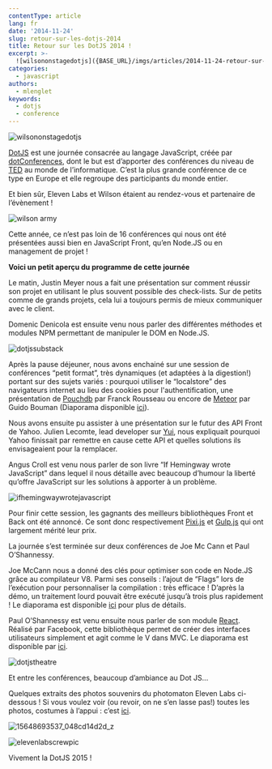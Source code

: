 ```yaml
---
contentType: article
lang: fr
date: '2014-11-24'
slug: retour-sur-les-dotjs-2014
title: Retour sur les DotJS 2014 !
excerpt: >-
  ![wilsononstagedotjs]({BASE_URL}/imgs/articles/2014-11-24-retour-sur-les-dotjs-2014/wilsononstagedotjs.jpg)
categories:
  - javascript
authors:
  - mlenglet
keywords:
  - dotjs
  - conference
---
```


![wilsononstagedotjs]({BASE_URL}/imgs/articles/2014-11-24-retour-sur-les-dotjs-2014/wilsononstagedotjs.jpg)

[DotJS](http://www.dotjs.eu/) est une journée consacrée au langage JavaScript, créée par [dotConferences](http://www.dotconferences.eu/), dont le but est d’apporter des conférences du niveau de [TED](http://www.ted.com/) au monde de l’informatique. C’est la plus grande conférence de ce type en Europe et elle regroupe des participants du monde entier.

Et bien sûr, Eleven Labs et Wilson étaient au rendez-vous et partenaire de l’évènement !

![wilson army](https://c4.staticflickr.com/8/7536/15215885334_04d802e9f0_b.jpg)

Cette année, ce n’est pas loin de 16 conférences qui nous ont été présentées aussi bien en JavaScript Front, qu’en Node.JS ou en management de projet !

**Voici un petit aperçu du programme de cette journée**

Le matin, Justin Meyer nous a fait une présentation sur comment réussir son projet en utilisant le plus souvent possible des check-lists. Sur de petits comme de grands projets, cela lui a toujours permis de mieux communiquer avec le client.

Domenic Denicola est ensuite venu nous parler des différentes méthodes et modules NPM permettant de manipuler le DOM en Node.JS.

![dotjssubstack]({BASE_URL}/imgs/articles/2014-11-24-retour-sur-les-dotjs-2014/dotjssubstack.jpg)

Après la pause déjeuner, nous avons enchainé sur une session de conférences “petit format”, très dynamiques (et adaptées à la digestion!) portant sur des sujets variés : pourquoi utiliser le “localstore” des navigateurs internet au lieu des cookies pour l'authentification, une présentation de [Pouchdb](http://pouchdb.com/) par Franck Rousseau ou encore de [Meteor](https://www.meteor.com/) par Guido Bouman (Diaporama disponible [ici](http://fr.slideshare.net/guidobouman/meteor-dotjs-2014)).

Nous avons ensuite pu  assister à une présentation sur le futur des API Front de Yahoo. Julien Lecomte, lead developer sur [Yui](http://yuilibrary.com/), nous expliquait pourquoi Yahoo finissait par remettre en cause cette API et quelles solutions ils envisageaient pour la remplacer.

Angus Croll est venu nous parler de son livre “If Hemingway wrote JavaScript” dans lequel il nous détaille avec beaucoup d’humour la liberté qu’offre JavaScript sur les solutions à apporter à un problème.

![ifhemingwaywrotejavascript]({BASE_URL}/imgs/articles/2014-11-24-retour-sur-les-dotjs-2014/ifhemingwaywrotejavascript.jpg)

Pour finir cette session, les gagnants des meilleurs bibliothèques Front et Back ont été annoncé. Ce sont donc respectivement [Pixi.js](http://www.pixijs.com/) et [Gulp.js](http://gulpjs.com/) qui ont largement mérité leur prix.

La journée s’est terminée sur deux conférences de Joe Mc Cann et Paul O’Shannessy.

Joe McCann nous a donné des clés pour optimiser son code en Node.JS grâce au compilateur V8. Parmi ses conseils : l’ajout de “Flags” lors de l’exécution pour personnaliser la compilation : très efficace ! D’après la démo, un traitement lourd pouvait être exécuté jusqu’à trois plus rapidement ! Le diaporama est disponible [ici](https://www.dropbox.com/s/1vk5cjjwiayqt67/Tuning-Node-Joe-McCann-dotJS-EU.zip?dl=0) pour plus de détails.

Paul O’Shannessy est venu ensuite nous parler de son module [React](http://facebook.github.io/react/). Réalisé par Facebook, cette bibliothèque permet de créer des interfaces utilisateurs simplement et agit comme le V dans MVC. Le diaporama est disponible par [ici](https://speakerdeck.com/vjeux/react-css-in-js).

![dotjstheatre]({BASE_URL}/imgs/articles/2014-11-24-retour-sur-les-dotjs-2014/dotjstheatre.jpg)

Et entre les conférences, beaucoup d’ambiance au Dot JS...

Quelques extraits des photos souvenirs du photomaton Eleven Labs ci-dessous !
Si vous voulez voir (ou revoir, on ne s’en lasse pas!) toutes les photos, costumes à l’appui : c’est [ici](https://www.facebook.com/media/set/?set=a.236453333168290.1073741837.152455631568061&type=1ci).

![15648693537\_048cd14d2d\_z]({BASE_URL}/imgs/articles/2014-11-24-retour-sur-les-dotjs-2014/15648693537_048cd14d2d_z.jpg)

![elevenlabscrewpic]({BASE_URL}/imgs/articles/2014-11-24-retour-sur-les-dotjs-2014/elevenlabscrewpic.jpg)

Vivement la DotJS 2015 !
